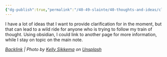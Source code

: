 ```yaml
---
{"dg-publish":true,"permalink":"/40-49-slainte/40-thoughts-and-ideas/clarification/","title":"Clarification","tags":["obsidian"],"noteIcon":"","created":"2023-08-08T11:15:56","updated":"2023-08-08T11:20:39.000-04:00"}
---
```





I have a lot of ideas that I want to provide clarification for in the moment, but that can lead to a wild ride for anyone who is trying to follow my train of thought. Using obsidian, I could link to another page for more information, while I stay on topic on the main note.



*[Backlink](https://unsplash.com/photos/UQZvynxNuqg) | Photo by [Kelly Sikkema](https://unsplash.com/@kellysikkema?utm_source=Obsidian%20Image%20Inserter%20Plugin&utm_medium=referral) on [Unsplash](https://unsplash.com/?utm_source=Obsidian%20Image%20Inserter%20Plugin&utm_medium=referral)*
